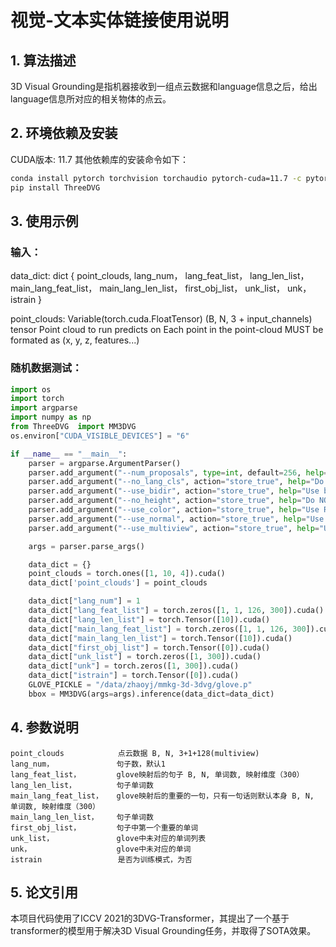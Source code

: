 # 视觉-文本实体链接使用说明

## 1. 算法描述

3D Visual Grounding是指机器接收到一组点云数据和language信息之后，给出language信息所对应的相关物体的点云。

## 2. 环境依赖及安装

CUDA版本: 11.7
其他依赖库的安装命令如下：

```bash
conda install pytorch torchvision torchaudio pytorch-cuda=11.7 -c pytorch -c nvidia
pip install ThreeDVG
```

## 3. 使用示例

### 输入：
data_dict: dict
        {
            point_clouds,
            lang_num，
            lang_feat_list，
            lang_len_list，
            main_lang_feat_list，
            main_lang_len_list，
            first_obj_list，
            unk_list，
            unk，
            istrain
        }

point_clouds: Variable(torch.cuda.FloatTensor)
        (B, N, 3 + input_channels) tensor
        Point cloud to run predicts on
        Each point in the point-cloud MUST
        be formated as (x, y, z, features...)

### 随机数据测试：

```python
import os
import torch
import argparse
import numpy as np
from ThreeDVG  import MM3DVG
os.environ["CUDA_VISIBLE_DEVICES"] = "6"

if __name__ == "__main__":
    parser = argparse.ArgumentParser()
    parser.add_argument("--num_proposals", type=int, default=256, help="Proposal number [default: 256]")
    parser.add_argument("--no_lang_cls", action="store_true", help="Do NOT use language classifier.")
    parser.add_argument("--use_bidir", action="store_true", help="Use bi-directional GRU.")
    parser.add_argument("--no_height", action="store_true", help="Do NOT use height signal in input.")
    parser.add_argument("--use_color", action="store_true", help="Use RGB color in input.")
    parser.add_argument("--use_normal", action="store_true", help="Use RGB color in input.")
    parser.add_argument("--use_multiview", action="store_true", help="Use multiview images.")

    args = parser.parse_args()

    data_dict = {}
    point_clouds = torch.ones([1, 10, 4]).cuda()
    data_dict['point_clouds'] = point_clouds

    data_dict["lang_num"] = 1
    data_dict["lang_feat_list"] = torch.zeros([1, 1, 126, 300]).cuda()
    data_dict["lang_len_list"] = torch.Tensor([10]).cuda()
    data_dict["main_lang_feat_list"] = torch.zeros([1, 1, 126, 300]).cuda()
    data_dict["main_lang_len_list"] = torch.Tensor([10]).cuda()
    data_dict["first_obj_list"] = torch.Tensor([0]).cuda()
    data_dict["unk_list"] = torch.zeros([1, 300]).cuda()
    data_dict["unk"] = torch.zeros([1, 300]).cuda()
    data_dict["istrain"] = torch.Tensor([0]).cuda()
    GLOVE_PICKLE = "/data/zhaoyj/mmkg-3d-3dvg/glove.p"
    bbox = MM3DVG(args=args).inference(data_dict=data_dict)
```

## 4. 参数说明

```
point_clouds            点云数据 B, N, 3+1+128(multiview)
lang_num，              句子数，默认1 
lang_feat_list，        glove映射后的句子 B, N, 单词数, 映射维度（300）
lang_len_list，         句子单词数
main_lang_feat_list，   glove映射后的重要的一句，只有一句话则默认本身 B, N, 单词数, 映射维度（300）
main_lang_len_list，    句子单词数
first_obj_list，        句子中第一个重要的单词
unk_list，              glove中未对应的单词列表
unk，                   glove中未对应的单词
istrain                 是否为训练模式，为否
```

## 5. 论文引用

本项目代码使用了ICCV 2021的3DVG-Transformer，其提出了一个基于transformer的模型用于解决3D Visual Grounding任务，并取得了SOTA效果。